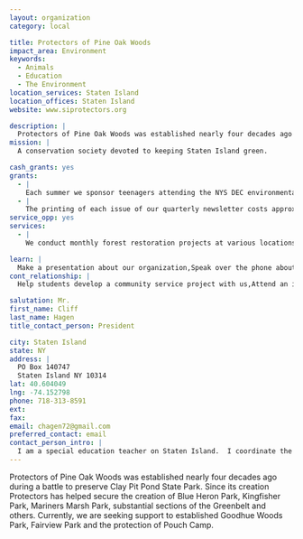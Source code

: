 ```yaml
---
layout: organization
category: local

title: Protectors of Pine Oak Woods
impact_area: Environment
keywords: 
  - Animals
  - Education
  - The Environment
location_services: Staten Island
location_offices: Staten Island
website: www.siprotectors.org

description: |
  Protectors of Pine Oak Woods was established nearly four decades ago during a battle to preserve Clay Pit Pond State Park.  Since its creation Protectors has helped secure the creation of Blue Heron Park, Kingfisher Park, Mariners Marsh Park, substantial sections of the Greenbelt and others.  Currently, we are seeking support to established Goodhue Woods Park, Fairview Park and the protection of Pouch Camp.
mission: |
  A conservation society devoted to keeping Staten Island green.

cash_grants: yes
grants: 
  - |
    Each summer we sponsor teenagers attending the NYS DEC environmental camp ata cost of $375 per camper.
  - |
    The printing of each issue of our quarterly newsletter costs approximately $500.
service_opp: yes
services: 
  - |
    We conduct monthly forest restoration projects at various locations around Staten Island.

learn: |
  Make a presentation about our organization,Speak over the phone about our work
cont_relationship: |
  Help students develop a community service project with us,Attend an in-school Check Award Assembly if we receive a grant,Help students tell local newspapers and media about their grant and/or project with us,Educate the school by leading a workshop

salutation: Mr.
first_name: Cliff
last_name: Hagen
title_contact_person: President

city: Staten Island
state: NY
address: |
  PO Box 140747  
  Staten Island NY 10314
lat: 40.604049
lng: -74.152798
phone: 718-313-8591
ext: 
fax: 
email: chagen72@gmail.com
preferred_contact: email
contact_person_intro: |
  I am a special education teacher on Staten Island.  I coordinate the Penny Harvest in my school.  It is exciting for me to be able to bring my joy, the environment, and my passion, working with students, together to make Staten Island a better place for us all.
---
```

Protectors of Pine Oak Woods was established nearly four decades ago during a battle to preserve Clay Pit Pond State Park.  Since its creation Protectors has helped secure the creation of Blue Heron Park, Kingfisher Park, Mariners Marsh Park, substantial sections of the Greenbelt and others.  Currently, we are seeking support to established Goodhue Woods Park, Fairview Park and the protection of Pouch Camp.